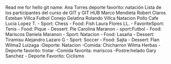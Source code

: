 
Read me for hello git
name: Ana Torres
deporte favorito: natación
Lista de los participantes del curso de GIT y GIT HUB
Marco Mendieta
Robert Claros 
Esteban Villca Futbol Conejo Gelatina
Rolando Villca Natacion Pollo Cafe
Lucia Lopez T. - Sport: Chess - Food: Fish
Laura Flores LL. - FavoriteSport: Tenis - Food: Pique - Dessert: Pie
Carolina Maranon - sport:Futbol - Food: Mariscos
Daniela Maranon - Sport: Natacion - Food: Lasaña - Dessert: Tiramisu
Alejandro Lazaro G - Sport: Soccer - Food: Sajta - Dessert: Flan
Wilma2 Luizaga -Deporte: Natacion -Comida: Chicharron
Wilma Herbas - Deporte favorito: trotar -Comida favorita: mariscos -Postre:helado
Gary Sanchez - Deporte Favorito: Ciclismo 

